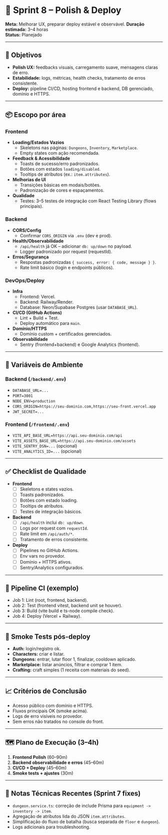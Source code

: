 # 🚀 Sprint 8 – Polish & Deploy

**Meta:** Melhorar UX, preparar deploy estável e observável.
**Duração estimada:** 3–4 horas  
**Status:** Planejado

---

## 🎯 Objetivos
- **Polish UX:** feedbacks visuais, carregamento suave, mensagens claras de erro.
- **Estabilidade:** logs, métricas, health checks, tratamento de erros consistente.
- **Deploy:** pipeline CI/CD, hosting frontend e backend, DB gerenciado, domínio e HTTPS.

---

## 📦 Escopo por área

### Frontend
- **Loading/Estados Vazios**
  - Skeletons nas páginas: `Dungeons`, `Inventory`, `Marketplace`.
  - Empty states com ação recomendada.
- **Feedback & Acessibilidade**
  - Toasts de sucesso/erro padronizados.
  - Botões com estados `loading/disabled`.
  - Tooltips de atributos (ex.: `item.attributes`).
- **Melhorias de UI**
  - Transições básicas em modais/botões.
  - Padronização de cores e espaçamentos.
- **Qualidade**
  - Testes: 3–5 testes de integração com React Testing Library (flows principais).

### Backend
- **CORS/Config**
  - Confirmar `CORS_ORIGIN` via `.env` (dev e prod).
- **Health/Observabilidade**
  - `/api/health` já OK – adicionar `db: up/down` no payload.
  - Logger padronizado por request (requestId).
- **Erros/Segurança**
  - Respostas padronizadas `{ success, error: { code, message } }`.
  - Rate limit básico (login e endpoints públicos).

### DevOps/Deploy
- **Infra**
  - Frontend: Vercel.
  - Backend: Railway/Render.
  - Database: Neon/Supabase Postgres (usar `DATABASE_URL`).
- **CI/CD (GitHub Actions)**
  - Lint + Build + Test.
  - Deploy automático para `main`.
- **Domínio/HTTPS**
  - Domínio custom + certificados gerenciados.
- **Observabilidade**
  - Sentry (frontend+backend) e Google Analytics (frontend).

---

## 🔐 Variáveis de Ambiente

### Backend (`/backend/.env`)
- `DATABASE_URL=...`
- `PORT=3001`
- `NODE_ENV=production`
- `CORS_ORIGIN=https://seu-dominio.com,https://seu-front.vercel.app`
- `JWT_SECRET=...`

### Frontend (`/frontend/.env`)
- `VITE_API_BASE_URL=https://api.seu-dominio.com/api`
- `VITE_ASSETS_BASE_URL=https://api.seu-dominio.com/assets`
- `VITE_SENTRY_DSN=...` (opcional)
- `VITE_ANALYTICS_ID=...` (opcional)

---

## ✅ Checklist de Qualidade

- **Frontend**
  - [ ] Skeletons e states vazios.
  - [ ] Toasts padronizados.
  - [ ] Botões com estado loading.
  - [ ] Tooltips de atributos.
  - [ ] Testes de integração básicos.

- **Backend**
  - [ ] `/api/health` inclui `db: up/down`.
  - [ ] Logs por request com `requestId`.
  - [ ] Rate limit em `/api/auth/*`.
  - [ ] Tratamento de erros consistente.

- **Deploy**
  - [ ] Pipelines no GitHub Actions.
  - [ ] Env vars no provedor.
  - [ ] Domínio + HTTPS ativos.
  - [ ] Sentry/Analytics configurados.

---

## 🔄 Pipeline CI (exemplo)
- Job 1: Lint (root, frontend, backend).
- Job 2: Test (frontend vitest, backend unit se houver).
- Job 3: Build (vite build e ts-node compile check).
- Job 4: Deploy (Vercel + Railway).

---

## 🧪 Smoke Tests pós-deploy
- **Auth:** login/registro ok.
- **Characters:** criar e listar.
- **Dungeons:** entrar, lutar floor 1, finalizar, cooldown aplicado.
- **Marketplace:** listar anúncios, filtrar e comprar 1 item.
- **Crafting:** craft simples (1 receita com materiais do seed).

---

## 📈 Critérios de Conclusão
- Acesso público com domínio e HTTPS.
- Fluxos principais OK (smoke acima).
- Logs de erro visíveis no provedor.
- Sem erros não tratados no console do front.

---

## 🗺️ Plano de Execução (3–4h)
1. **Frontend Polish** (60–90m)
2. **Backend observabilidade e erros** (45–60m)
3. **CI/CD + Deploy** (45–60m)
4. **Smoke tests + ajustes** (30m)

---

## 📌 Notas Técnicas Recentes (Sprint 7 fixes)
- `dungeon.service.ts`: correção de include Prisma para `equipment -> inventory -> item`.
- Agregação de atributos lida do JSON `item.attributes`.
- Simplificação do fluxo de batalha (busca separada de `floor` e `dungeon`).
- Logs adicionais para troubleshooting.
